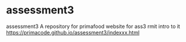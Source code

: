 # assessment3
assessment3
A repository for primafood website for ass3 rmit intro to it<br>
https://primacode.github.io/assessment3/indexxx.html
